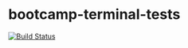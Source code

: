 # bootcamp-terminal-tests
[![Build Status](https://app.travis-ci.com/Lesego864/bootcamp-terminal-tests.svg?branch=main)](https://app.travis-ci.com/Lesego864/bootcamp-terminal-tests)
